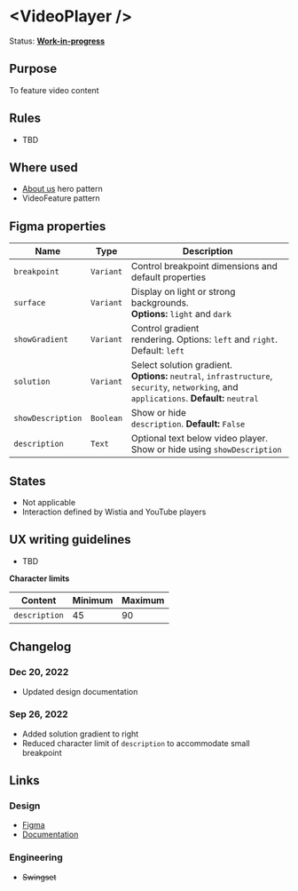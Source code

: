# \<VideoPlayer />

Status: **[Work-in-progress](/guides/can-i-use#work-in-progress)**

## Purpose

To feature video content

## Rules

- TBD

## Where used

- [About us](https://www.hashicorp.com/about) hero pattern
- VideoFeature pattern

## Figma properties

| Name              | Type      | Description                                                                                                                              |
| ----------------- | --------- | ---------------------------------------------------------------------------------------------------------------------------------------- |
| `breakpoint`      | `Variant` | Control breakpoint dimensions and default properties                                                                                     |
| `surface`         | `Variant` | Display on light or strong backgrounds. **Options:** `light` and `dark`                                                                  |
| `showGradient`    | `Variant` | Control gradient rendering. Options: `left` and `right`. Default: `left`                                                                 |
| `solution`        | `Variant` | Select solution gradient. **Options:** `neutral`, `infrastructure`, `security`, `networking`, and `applications`. **Default:** `neutral` |
| `showDescription` | `Boolean` | Show or hide `description`. **Default:** `False`                                                                                         |
| `description`     | `Text`    | Optional text below video player. Show or hide using `showDescription`                                                                   |

## States

- Not applicable
- Interaction defined by Wistia and YouTube players

## UX writing guidelines

- TBD

**Character limits**

| Content       | Minimum | Maximum |
| ------------- | ------- | ------- |
| `description` | 45      | 90      |

## Changelog

### Dec 20, 2022

- Updated design documentation

### Sep 26, 2022

- Added solution gradient to right
- Reduced character limit of `description` to accommodate small breakpoint

## Links

### Design

- [Figma](https://www.figma.com/file/7cYgDM618stjYUHDqAfRec/branch/qDnReYgTBKGbE2o8TCBMLx/Components?node-id=1707%3A9339)
- [Documentation](/components/video/player)

### Engineering

- ~~Swingset~~
